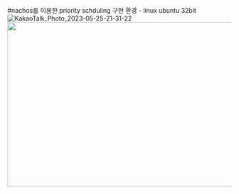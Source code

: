 #nachos를 이용한 priority schduling 구현
환경 - linux ubuntu 32bit
![KakaoTalk_Photo_2023-05-25-21-31-22](https://github.com/JunYeong0314/NachOS/assets/96372487/a15efdfa-547e-4e93-9c8b-6aa36c288c5e)
<img src="https://github.com/JunYeong0314/NachOS/assets/96372487/a15efdfa-547e-4e93-9c8b-6aa36c288c5e"  width="700" height="370">

